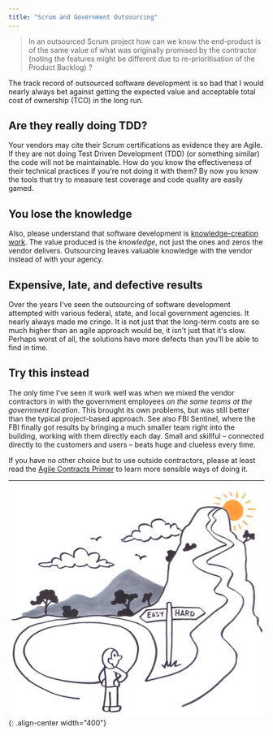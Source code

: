 ```yaml
---
title: "Scrum and Government Outsourcing"
---
```

> In an outsourced Scrum project how can we know the end-product is of the same value of what was originally promised by the contractor (noting the features might be different due to re-prioritisation of the Product Backlog) ?

The track record of outsourced software development is so bad that I would nearly always bet against getting the expected value and acceptable total cost of ownership (TCO) in the long run.
 
## Are they really doing TDD?

Your vendors may cite their Scrum certifications as evidence they are Agile.  If they are not doing Test Driven Development (TDD) (or something similar) the code will not be maintainable.  How do you know the effectiveness of their technical practices if you're not doing it with them?  By now you know the tools that try to measure test coverage and code quality are easily gamed.
 
## You lose the knowledge

Also, please understand that software development is [knowledge-creation work](/how-is-knowledge-creation-work-different).  The value produced is the *knowledge*, not just the ones and zeros the vendor delivers.  Outsourcing leaves valuable knowledge with the vendor instead of with your agency.

## Expensive, late, and defective results

Over the years I've seen the outsourcing of software development attempted with various federal, state, and local government agencies.  It nearly always made me cringe.  It is not just that the long-term costs are so much higher than an agile approach would be, it isn't just that it's slow.  Perhaps worst of all, the solutions have more defects than you'll be able to find in time.

## Try this instead

The only time I've seen it work well was when we mixed the vendor contractors in with the government employees *on the same teams at the government location*.  This brought its own problems, but was still better than the typical project-based approach.  See also FBI Sentinel, where the FBI finally got results by bringing a much smaller team right into the building, working with them directly each day.  Small and skillful – connected directly to the customers and users – beats huge and clueless every time.
 
If you have no other choice but to use outside contractors, please at least read the [Agile Contracts Primer](https://agilecontracts.org) to learn more sensible ways of doing it.

----

![LeSS is hard](../images/less-is-hard.png){: .align-center width="400"}